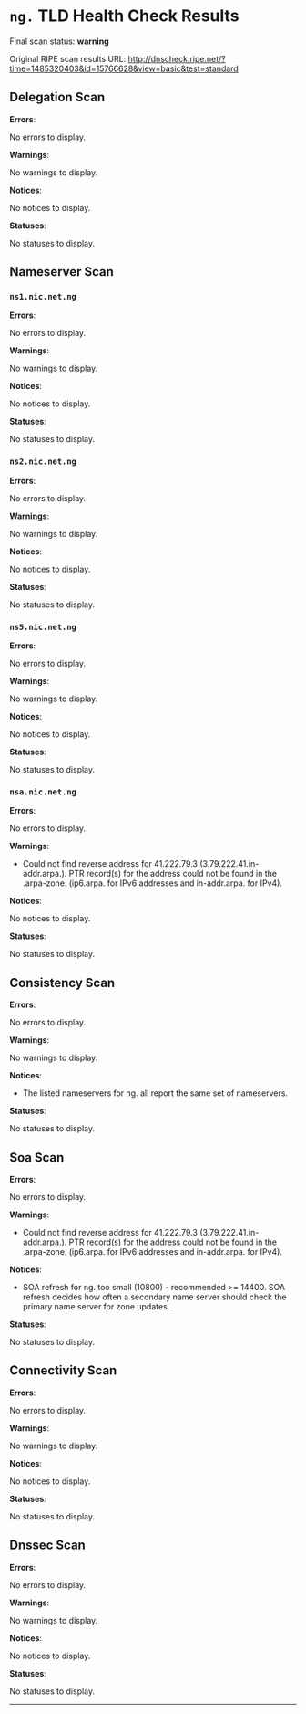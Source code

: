 # `ng.` TLD Health Check Results

Final scan status: **warning** 

Original RIPE scan results URL: http://dnscheck.ripe.net/?time=1485320403&id=15766628&view=basic&test=standard

## Delegation Scan

**Errors**:

No errors to display.

**Warnings**:

No warnings to display.

**Notices**:

No notices to display.

**Statuses**:

No statuses to display.

## Nameserver Scan

### `ns1.nic.net.ng`

**Errors**:

No errors to display.

**Warnings**:

No warnings to display.

**Notices**:

No notices to display.

**Statuses**:

No statuses to display.

### `ns2.nic.net.ng`

**Errors**:

No errors to display.

**Warnings**:

No warnings to display.

**Notices**:

No notices to display.

**Statuses**:

No statuses to display.

### `ns5.nic.net.ng`

**Errors**:

No errors to display.

**Warnings**:

No warnings to display.

**Notices**:

No notices to display.

**Statuses**:

No statuses to display.

### `nsa.nic.net.ng`

**Errors**:

No errors to display.

**Warnings**:

* Could not find reverse address for 41.222.79.3 (3.79.222.41.in-addr.arpa.). PTR record(s) for the address could not be found in the .arpa-zone. (ip6.arpa. for IPv6 addresses and in-addr.arpa. for IPv4).

**Notices**:

No notices to display.

**Statuses**:

No statuses to display.

## Consistency Scan

**Errors**:

No errors to display.

**Warnings**:

No warnings to display.

**Notices**:

* The listed nameservers for ng. all report the same set of nameservers.

**Statuses**:

No statuses to display.

## Soa Scan

**Errors**:

No errors to display.

**Warnings**:

* Could not find reverse address for 41.222.79.3 (3.79.222.41.in-addr.arpa.). PTR record(s) for the address could not be found in the .arpa-zone. (ip6.arpa. for IPv6 addresses and in-addr.arpa. for IPv4).

**Notices**:

* SOA refresh for ng. too small (10800) - recommended >= 14400. SOA refresh decides how often a secondary name server should check the primary name server for zone updates.

**Statuses**:

No statuses to display.

## Connectivity Scan

**Errors**:

No errors to display.

**Warnings**:

No warnings to display.

**Notices**:

No notices to display.

**Statuses**:

No statuses to display.

## Dnssec Scan

**Errors**:

No errors to display.

**Warnings**:

No warnings to display.

**Notices**:

No notices to display.

**Statuses**:

No statuses to display.


---
